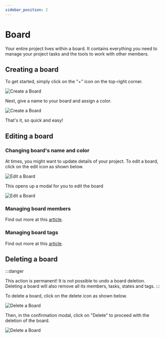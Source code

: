 ```yaml
---
sidebar_position: 2
---
```


# Board

Your entire project lives within a board. It contains everything you need to manage your project tasks and the tools to work with other members.

## Creating a board

To get started, simply click on the "+" icon on the top-right corner.

![Create a Board](/img/user-guide/board/create-board.png)

Next, give a name to your board and assign a color.

![Create a Board](/img/user-guide/board/create-board-specific.png)

That's it, so quick and easy!

## Editing a board

### Changing board's name and color

At times, you might want to update details of your project. To edit a board, click on the edit icon as shown below.

![Edit a Board](/img/user-guide/board/edit-board.png)

This opens up a modal for you to edit the board

![Edit a Board](/img/user-guide/board/edit-board-specific.png)

### Managing board members

Find out more at this [article](./member).

### Managing board tags

Find out more at this [article](./tag).

## Deleting a board

:::danger

This action is permanent! It is not possible to undo a board deletion. Deleting a board will also remove all its members, tasks, states and tags.
:::

To delete a board, click on the delete icon as shown below.

![Delete a Board](/img/user-guide/board/delete-board.png)

Then, in the confirmation modal, click on "Delete" to proceed with the deletion of the board.

![Delete a Board](/img/user-guide/board/delete-board-specific.png)
